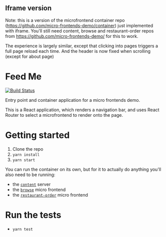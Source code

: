 ## Iframe version

Note: this is a version of the microfrontend container repo (https://github.com/micro-frontends-demo/container) just implemented with iframe. You'll still need content, browse and restaurant-order repos from https://github.com/micro-frontends-demo/ for this to work.

The experience is largely similar, except that clicking into pages triggers a full page reload each time. And the header is now fixed when scrolling (except for about page)

# Feed Me

[![Build Status](https://travis-ci.org/micro-frontends-demo/container.svg?branch=master)](https://travis-ci.org/micro-frontends-demo/container)


Entry point and container application for a micro frontends demo.

This is a React application, which renders a navigation bar, and uses React Router to select a
microfrontend to render onto the page.

# Getting started

1. Clone the repo
2. `yarn install`
3. `yarn start`

You can run the container on its own, but for it to actually do anything you'll
also need to be running:

- the [`content`](https://github.com/micro-frontends-demo/content) server
- the [`browse`](https://github.com/micro-frontends-demo/browse/) micro frontend
- the [`restaurant-order`](https://github.com/micro-frontends-demo/restaurant-order) micro frontend

# Run the tests

- `yarn test`
